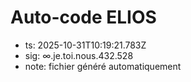 # Auto-code ELIOS
- ts: 2025-10-31T10:19:21.783Z
- sig: ∞.je.toi.nous.432.528
- note: fichier généré automatiquement